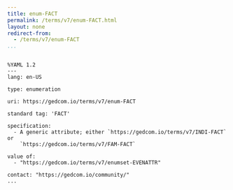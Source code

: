 ```yaml
---
title: enum-FACT
permalink: /terms/v7/enum-FACT.html
layout: none
redirect-from:
  - /terms/v7/enum-FACT
...
```


```

%YAML 1.2
---
lang: en-US

type: enumeration

uri: https://gedcom.io/terms/v7/enum-FACT

standard tag: 'FACT'

specification:
  - A generic attribute; either `https://gedcom.io/terms/v7/INDI-FACT` or
    `https://gedcom.io/terms/v7/FAM-FACT`

value of:
  - "https://gedcom.io/terms/v7/enumset-EVENATTR"

contact: "https://gedcom.io/community/"
...

```
